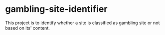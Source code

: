 # gambling-site-identifier
This project is to identify whether a site is classified as gambling site or not based on its' content. 
